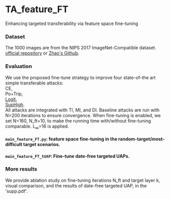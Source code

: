 # TA_feature_FT
Enhancing targeted transferability via feature space fine-tuning

### Dataset
The 1000 images are from the NIPS 2017 ImageNet-Compatible dataset. [official repository](https://github.com/cleverhans-lab/cleverhans/tree/master/cleverhans_v3.1.0/examples/nips17_adversarial_competition/dataset) or [Zhao's Github](https://github.com/ZhengyuZhao/Targeted-Tansfer/tree/main/dataset). 

### Evaluation
We use the proposed fine-tune strategy to improve four state-of-the art simple transferable attacks:   
CE,   
Po+Trip,  
[Logit](https://github.com/ZhengyuZhao/Targeted-Transfer),   
[SupHigh](https://github.com/zengh5/Transferable_targeted_attack).  
All attacks are integrated with TI, MI, and DI. Baseline attacks are run with N=200 iterations to ensure convergence. When fine-tuning is enabled, we set N=160, N_ft=10, to make the running time with/without fine-tuning comparable.
L<sub>&infin;</sub>=16 is applied.

#### ```main_feature_FT.py```: feature space fine-tuning in the random-target/most-difficult target scenarios.
#### ```main_feature_FT_tUAP```: Fine-tune date-free targeted UAPs. 

### More results
We provide ablation study on fine-tuning iterations N_ft and target layer k, visual comparison, and the results of date-free targeted UAP, in the 'supp.pdf'.

